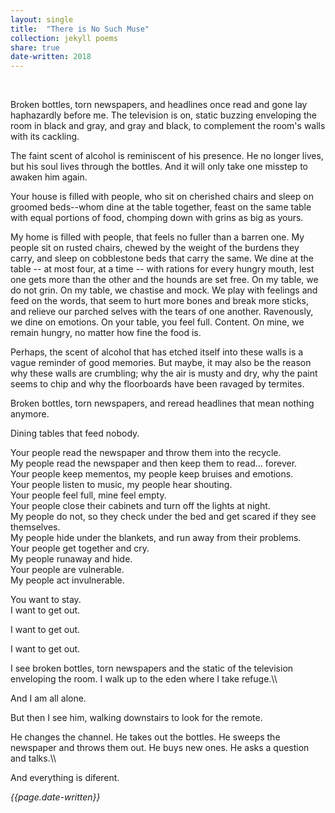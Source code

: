 ```yaml
---
layout: single
title:  "There is No Such Muse" 
collection: jekyll poems
share: true
date-written: 2018
---
```


&nbsp;
&nbsp;

<p>
Broken bottles, torn newspapers, and headlines once read and gone lay haphazardly before me. The television is on, static buzzing enveloping the room in black and gray, and gray and black, to complement the room's walls with its cackling.
</p>

<p>
The faint scent of alcohol is reminiscent of his presence. He no longer lives, but his soul lives through the bottles. And it will only take one misstep to awaken him again. 
</p>

<p>
Your house is filled with people, who sit on cherished chairs and sleep on groomed beds--whom dine at the table together, feast on the same table with equal portions of food, chomping down with grins as big as yours.
</p>

<p>
My home is filled with people, that feels no fuller than a barren one. My people sit on rusted chairs, chewed by the weight of the burdens they carry, and sleep on cobblestone beds that carry the same. We dine at the table -- at most four, at a time -- with rations for every hungry mouth, lest one gets more than the other and the hounds are set free. On my table, we do not grin. On my table, we chastise and mock. We play with feelings and feed on the words, that seem to hurt more bones and break more sticks, and relieve our parched selves with the tears of one another. Ravenously, we dine on emotions. On your table, you feel full. Content. On mine, we remain hungry, no matter how fine the food is.
</p>

<p>
Perhaps, the scent of alcohol that has etched itself into these walls is a vague reminder of good memories. But maybe, it may also be the reason why these walls are crumbling; why the air is musty and dry, why the paint seems to chip and why the floorboards have been ravaged by termites.
</p>

<p>
Broken bottles, torn newspapers, and reread headlines that mean nothing anymore. 
</p>

<p>
Dining tables that feed nobody.
</p>

<p>
Your people read the newspaper and throw them into the recycle.<br>  
My people read the newspaper and then keep them to read... forever.<br>
Your people keep mementos, my people keep bruises and emotions.<br>
Your people listen to music, my people hear shouting.<br>
Your people feel full, mine feel empty.<br>
Your people close their cabinets and turn off the lights at night.<br>
My people do not, so they check under the bed and get scared if they see themselves.<br>
My people hide under the blankets, and run away from their problems.<br>
Your people get together and cry.<br>
My people runaway and hide.<br>
Your people are vulnerable.<br>
My people act invulnerable.<br> </p>

You want to stay.<br>
I want to get out.

<p>
I want to get out.
</p>


<p>
I want to get out.
</p>

<p>
I see broken bottles, torn newspapers and the static of the television enveloping the room. I walk up to the eden where I take refuge.\\
</p>

<p>
And I am all alone. 
</p>

<p>
But then I see him, walking downstairs to look for the remote.
</p>

<p>
He changes the channel. He takes out the bottles. He sweeps the newspaper and throws them out. He buys new ones. He asks a question and talks.\\
</p>

<p>
And everything is diferent.
</p>

<em> {{page.date-written}} </em>

